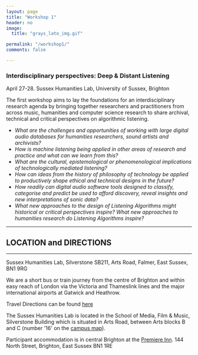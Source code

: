 ```yaml
---
layout: page
title: "Workshop 1"
header: no
image:
  title: "grays_lato_img.gif"

permalink: "/workshop1/"
comments: false

---
```




### Interdisciplinary perspectives: Deep & Distant Listening
April 27-28. Sussex Humanities Lab, University of Sussex, Brighton

The first workshop aims to lay the foundations for an interdisciplinary research agenda by bringing together researchers and practitioners from across music, humanities and computer science research to share archival, technical and critical perspectives on algorithmic listening.

* *What are the challenges and opportunities of working with large digital audio databases for humanities researchers, sound artists and archivists?*
* *How is machine listening being applied in other areas of research and practice and what can we learn from this?*
* *What are the cultural, epistemological or phenomenological implications of technologically mediated listening?*
* *How can ideas from the history of philosophy of technology be applied to productively shape ethical and technical designs in the future?*
* *How readily can digital audio software tools designed to classify, categorise and predict be used to afford discovery, reveal insights and new interpretations of sonic data?*
* *What new approaches to the design of Listening Algorithms might historical or critical perspectives inspire? What new approaches to humanities research do Listening Algorithms inspire?*


----

## <a name="location"></a>  LOCATION and DIRECTIONS
----

Sussex Humanities Lab, Silverstone SB211, Arts Road, Falmer, East Sussex, BN1 9RG

We are a short bus or train journey from the centre of Brighton and within easy reach of London via the Victoria and Thameslink lines and the major international airports at Gatwick and Heathrow.

Travel Directions can be found [here](http://www.sussex.ac.uk/about/directions)

The Sussex Humanities Lab is located in the School of Media, Film & Music, Silverstone Building which is situated in Arts Road, between Arts blocks B and C (number '16' on the [campus map](www.sussex.ac.uk/about/documents/campusmap.pdf)).

Participant accommodation is in central Brighton at the [Premiere Inn](http://www.premierinn.com/gb/en/hotels/england/east-sussex/brighton/brighton-city-centre.html). 144 North Street, Brighton, East Sussex BN1 1RE

